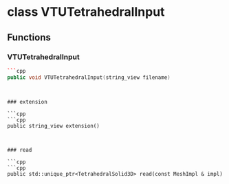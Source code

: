 # class VTUTetrahedralInput


## Functions

### VTUTetrahedralInput

```cpp
```cpp
public void VTUTetrahedralInput(string_view filename)
```
```


### extension

```cpp
```cpp
public string_view extension()
```
```


### read

```cpp
```cpp
public std::unique_ptr<TetrahedralSolid3D> read(const MeshImpl & impl)
```
```




